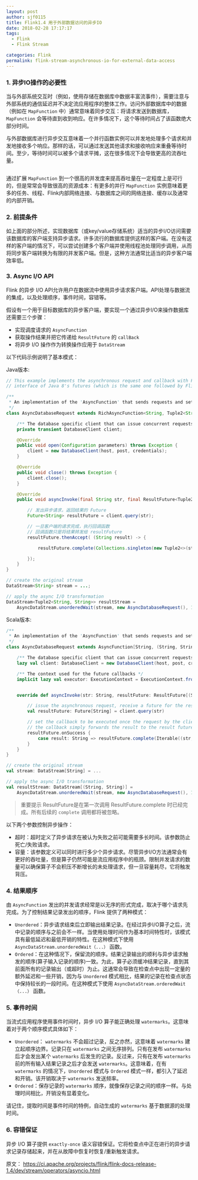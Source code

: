 ```yaml
---
layout: post
author: sjf0115
title: Flink1.4 用于外部数据访问的异步IO
date: 2018-02-28 17:17:17
tags:
  - Flink
  - Flink Stream

categories: Flink
permalink: flink-stream-asynchronous-io-for-external-data-access
---
```


### 1. 异步IO操作的必要性

当与外部系统交互时（例如，使用存储在数据库中数据丰富流事件），需要注意与外部系统的通信延迟并不决定流应用程序的整体工作。访问外部数据库中的数据（例如在 `MapFunction` 中）通常意味着同步交互：将请求发送到数据库，`MapFunction` 会等待直到收到响应。在许多情况下，这个等待时间占了该函数绝大部分时间。

与外部数据库进行异步交互意味着一个并行函数实例可以并发地处理多个请求和并发地接收多个响应。那样的话，可以通过发送其他请求和接收响应来重叠等待时间。至少，等待时间可以被多个请求平摊，这在很多情况下会导致更高的流吞吐量。

![]()

通过扩展 `MapFunction` 到一个很高的并发度来提高吞吐量在一定程度上是可行的，但是常常会导致很高的资源成本：有更多的并行 `MapFunction` 实例意味着更多的任务、线程、Flink内部网络连接、与数据库之间的网络连接、缓存以及通常的内部开销。

### 2. 前提条件

如上面的部分所述，实现数据库（或key/value存储系统）适当的异步I/O访问需要该数据库的客户端支持异步请求。许多流行的数据库提供这样的客户端。在没有这样的客户端的情况下，可以尝试创建多个客户端并使用线程池处理同步调用，从而将同步客户端转换为有限的并发客户端。但是，这种方法通常比适当的异步客户端效率低。

### 3. Async I/O API

Flink 的异步 I/O API允许用户在数据流中使用异步请求客户端。API处理与数据流的集成，以及处理顺序，事件时间，容错等。

假设有一个用于目标数据库的异步客户端，要实现一个通过异步I/O来操作数据库还需要三个步骤：
- 实现调度请求的 `AsyncFunction`
- 获取操作结果并把它传递给 `ResultFuture` 的 `callBack`
- 将异步 I/O 操作作为转换操作应用于 `DataStream`

以下代码示例说明了基本模式：

Java版本:
```java
// This example implements the asynchronous request and callback with Futures that have the
// interface of Java 8's futures (which is the same one followed by Flink's Future)

/**
 * An implementation of the 'AsyncFunction' that sends requests and sets the callback.
 */
class AsyncDatabaseRequest extends RichAsyncFunction<String, Tuple2<String, String>> {

    /** The database specific client that can issue concurrent requests with callbacks */
    private transient DatabaseClient client;

    @Override
    public void open(Configuration parameters) throws Exception {
        client = new DatabaseClient(host, post, credentials);
    }

    @Override
    public void close() throws Exception {
        client.close();
    }

    @Override
    public void asyncInvoke(final String str, final ResultFuture<Tuple2<String, String>> resultFuture) throws Exception {

        // 发出异步请求，返回结果的 Future
        Future<String> resultFuture = client.query(str);

        // 一旦客户端的请求完成，执行回调函数
        // 回调函数只是将结果转发给 resultFuture
        resultFuture.thenAccept( (String result) -> {

            resultFuture.complete(Collections.singleton(new Tuple2<>(str, result)));

        });
    }
}

// create the original stream
DataStream<String> stream = ...;

// apply the async I/O transformation
DataStream<Tuple2<String, String>> resultStream =
    AsyncDataStream.unorderedWait(stream, new AsyncDatabaseRequest(), 1000, TimeUnit.MILLISECONDS, 100);
```
Scala版本:
```scala
/**
 * An implementation of the 'AsyncFunction' that sends requests and sets the callback.
 */
class AsyncDatabaseRequest extends AsyncFunction[String, (String, String)] {

    /** The database specific client that can issue concurrent requests with callbacks */
    lazy val client: DatabaseClient = new DatabaseClient(host, post, credentials)

    /** The context used for the future callbacks */
    implicit lazy val executor: ExecutionContext = ExecutionContext.fromExecutor(Executors.directExecutor())


    override def asyncInvoke(str: String, resultFuture: ResultFuture[(String, String)]): Unit = {

        // issue the asynchronous request, receive a future for the result
        val resultFuture: Future[String] = client.query(str)

        // set the callback to be executed once the request by the client is complete
        // the callback simply forwards the result to the result future
        resultFuture.onSuccess {
            case result: String => resultFuture.complete(Iterable((str, result)))
        }
    }
}

// create the original stream
val stream: DataStream[String] = ...

// apply the async I/O transformation
val resultStream: DataStream[(String, String)] =
    AsyncDataStream.unorderedWait(stream, new AsyncDatabaseRequest(), 1000, TimeUnit.MILLISECONDS, 100)
```

> 重要提示
> ResultFuture是在第一次调用 ResultFuture.complete 时已经完成。所有后续的 `complete` 调用都将被忽略。

以下两个参数控制异步操作：
- 超时：超时定义了异步请求在被认为失败之前可能需要多长时间。该参数防止死亡/失败请求。
- 容量：该参数定义可以同时进行多少个异步请求。尽管异步I/O方法通常会有更好的吞吐量，但是算子仍然可能是流应用程序中的瓶颈。限制并发请求的数量可以确保算子不会积压不断增长的未处理请求，但一旦容量耗尽，它将触发背压。

### 4. 结果顺序

由 `AsyncFunction` 发出的并发请求经常是以无序的形式完成，取决于哪个请求先完成。为了控制结果记录发出的顺序，Flink 提供了两种模式：
- `Unordered`：异步请求结束后立即输出结果记录。在经过异步I/O算子之后，流中记录的顺序与之前会不一样。当使用处理时间作为基本时间特性时，该模式具有最低延迟和最低开销的特性。在这种模式下使用 `AsyncDataStream.unorderedWait（...）` 函数。
- `Ordered`：在这种情况下，保留流的顺序。结果记录输出的顺利与异步请求触发的顺序(算子输入记录的顺序)一致。为此，算子必须缓冲结果记录，直到其前面所有的记录输出（或超时）为止。这通常会导致在检查点中出现一定量的额外延迟和一些开销，因为与 `Unordered` 模式相比，结果的记录在检查点状态中保持较长的一段时间。在这种模式下使用 `AsyncDataStream.orderedWait（...）` 函数。

### 5. 事件时间

当流式应用程序使用事件时间时，异步 I/O 算子能正确处理 `watermarks`。这意味着对于两个顺序模式具体如下：
- `Unordered`： `watermarks` 不会超过记录，反之亦然，这意味着 `watermarks` 建立起顺序边界。记录只在 `watermarks` 之间无序排列。只有在发布 `watermarks` 后才会发出某个 `watermarks` 后发生的记录。反过来，只有在发布 `watermarks` 前的所有输入结果记录之后才会发送 `watermarks`。这意味着，在有 `watermarks` 的情况下，`Unordered` 模式与 `Ordered` 模式一样，都引入了延迟和开销。该开销取决于 `watermarks` 发送频率。
- `Ordered`：保存记录的 `watermarks` 顺序，就像保存记录之间的顺序一样。与处理时间相比，开销没有显着变化。

请记住，提取时间是事件时间的特例，自动生成的 `watermarks` 基于数据源的处理时间。

### 6. 容错保证

异步 I/O 算子提供 `exactly-once` 语义容错保证。它将检查点中正在进行的异步请求记录存储起来，并在从故障中恢复时恢复/重新触发请求。

原文： https://ci.apache.org/projects/flink/flink-docs-release-1.4/dev/stream/operators/asyncio.html
